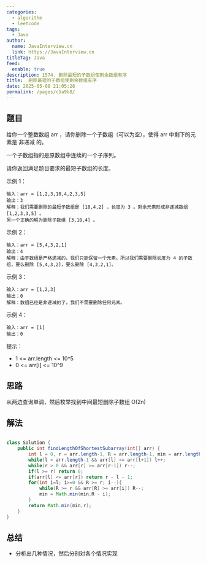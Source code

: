 ```yaml
---
categories: 
  - algorithm
  - leetcode
tags: 
  - Java
author: 
  name: JavaInterview.cn
  link: https://JavaInterview.cn
titleTag: Java
feed: 
  enable: true
description: 1574. 删除最短的子数组使剩余数组有序
title:  删除最短的子数组使剩余数组有序
date: 2025-05-08 21:05:28
permalink: /pages/c5a9b8/
---
```


## 题目

给你一个整数数组 arr ，请你删除一个子数组（可以为空），使得 arr 中剩下的元素是 非递减 的。

一个子数组指的是原数组中连续的一个子序列。

请你返回满足题目要求的最短子数组的长度。



示例 1：

    输入：arr = [1,2,3,10,4,2,3,5]
    输出：3
    解释：我们需要删除的最短子数组是 [10,4,2] ，长度为 3 。剩余元素形成非递减数组 [1,2,3,3,5] 。
    另一个正确的解为删除子数组 [3,10,4] 。
示例 2：

    输入：arr = [5,4,3,2,1]
    输出：4
    解释：由于数组是严格递减的，我们只能保留一个元素。所以我们需要删除长度为 4 的子数组，要么删除 [5,4,3,2]，要么删除 [4,3,2,1]。
示例 3：

    输入：arr = [1,2,3]
    输出：0
    解释：数组已经是非递减的了，我们不需要删除任何元素。
示例 4：

    输入：arr = [1]
    输出：0


提示：

* 1 <= arr.length <= 10^5
* 0 <= arr[i] <= 10^9

## 思路

从两边查询单调，然后枚举找到中间最短删除子数组 O(2n)

## 解法
```java

class Solution {
    public int findLengthOfShortestSubarray(int[] arr) {
        int l = 0, r = arr.length-1, R = arr.length-1, min = arr.length-1;
        while(l < arr.length-1 && arr[l] <= arr[l+1]) l++;
        while(r > 0 && arr[r] >= arr[r-1]) r--;
        if(l >= r) return 0;
        if(arr[l] <= arr[r]) return r - l - 1;
        for(int i=l; i>=0 && R >= r; i--){
            while(R >= r && arr[R] >= arr[i]) R--;
            min = Math.min(min,R - i);
        }
        return Math.min(min,r);
    }
}
```

## 总结

- 分析出几种情况，然后分别对各个情况实现 
